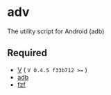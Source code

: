 # adv

The utility script for Android (adb)

## Required

- [V](https://vlang.io/) ( `V 0.4.5 f33b712 >=` )
- [adb](https://developer.android.com/tools/adb)
- [fzf](https://github.com/junegunn/fzf)

